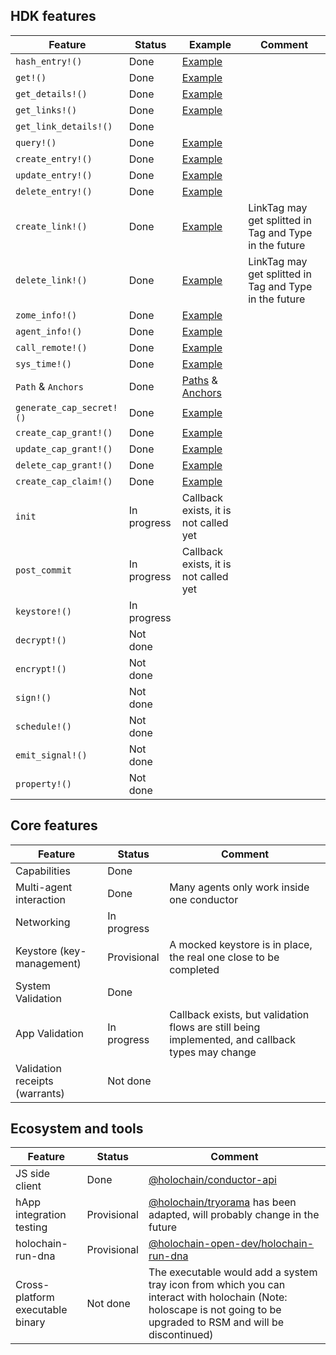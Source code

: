 
## HDK features
| Feature                  | Status      | Example     | Comment |
|--------------------------|-------------|-------------|---------|
| `hash_entry!()`          | Done        | [Example](https://github.com/Holo-Host/holochain/blob/develop/crates/test_utils/wasm/wasm_workspace/hash_entry/src/lib.rs) |         |
| `get!()`                 | Done        | [Example](https://github.com/Holo-Host/holochain/blob/develop/crates/test_utils/wasm/wasm_workspace/create_entry/src/lib.rs) |         |
| `get_details!()`         | Done        | [Example](https://github.com/Holo-Host/holochain/blob/develop/crates/test_utils/wasm/wasm_workspace/crud/src/countree.rs) |         |
| `get_links!()`           | Done        | [Example](https://github.com/Holo-Host/holochain/blob/develop/crates/test_utils/wasm/wasm_workspace/link/src/lib.rs) |         |
| `get_link_details!()`    | Done        |  |         |
| `query!()`               | Done        | [Example](https://github.com/Holo-Host/holochain/blob/develop/crates/test_utils/wasm/wasm_workspace/query/src/lib.rs) |         |
| `create_entry!()`        | Done        | [Example](https://github.com/Holo-Host/holochain/blob/develop/crates/test_utils/wasm/wasm_workspace/create_entry/src/lib.rs) |         |
| `update_entry!()`        | Done        | [Example](https://github.com/Holo-Host/holochain/blob/develop/crates/test_utils/wasm/wasm_workspace/crud/src/countree.rs) |         |
| `delete_entry!()`        | Done        | [Example](https://github.com/Holo-Host/holochain/blob/develop/crates/test_utils/wasm/wasm_workspace/crud/src/countree.rs) |         |
| `create_link!()`        | Done        | [Example](https://github.com/Holo-Host/holochain/blob/develop/crates/test_utils/wasm/wasm_workspace/link/src/lib.rs) | LinkTag may get splitted in Tag and Type in the future |
| `delete_link!()`        | Done        | [Example](https://github.com/Holo-Host/holochain/blob/develop/crates/test_utils/wasm/wasm_workspace/link/src/lib.rs) | LinkTag may get splitted in Tag and Type in the future |
| `zome_info!()`           | Done        | [Example](https://github.com/Holo-Host/holochain/blob/develop/crates/test_utils/wasm/wasm_workspace/zome_info/src/lib.rs) |         |
| `agent_info!()`          | Done        | [Example](https://github.com/Holo-Host/holochain/blob/develop/crates/test_utils/wasm/wasm_workspace/agent_info/src/lib.rs) |         |
| `call_remote!()`         | Done        | [Example](https://github.com/Holo-Host/holochain/blob/develop/crates/test_utils/wasm/wasm_workspace/capability/src/lib.rs) |         |
| `sys_time!()`            | Done        | [Example](https://github.com/Holo-Host/holochain/blob/develop/crates/test_utils/wasm/wasm_workspace/sys_time/src/lib.rs) |         |
| `Path` & `Anchors`       | Done        | [Paths](https://github.com/Holo-Host/holochain/blob/develop/crates/test_utils/wasm/wasm_workspace/hash_path/src/lib.rs) & [Anchors](https://github.com/Holo-Host/holochain/blob/develop/crates/test_utils/wasm/wasm_workspace/anchor/src/lib.rs) |         |
| `generate_cap_secret!()` | Done        | [Example](https://github.com/Holo-Host/holochain/blob/develop/crates/test_utils/wasm/wasm_workspace/capability/src/lib.rs) |         |
| `create_cap_grant!()`    | Done        | [Example](https://github.com/Holo-Host/holochain/blob/develop/crates/test_utils/wasm/wasm_workspace/capability/src/lib.rs) |         |
| `update_cap_grant!()`    | Done        | [Example](https://github.com/Holo-Host/holochain/blob/develop/crates/test_utils/wasm/wasm_workspace/capability/src/lib.rs) |         |
| `delete_cap_grant!()`    | Done        | [Example](https://github.com/Holo-Host/holochain/blob/develop/crates/test_utils/wasm/wasm_workspace/capability/src/lib.rs) |         |
| `create_cap_claim!()`    | Done        | [Example](https://github.com/Holo-Host/holochain/blob/develop/crates/test_utils/wasm/wasm_workspace/capability/src/lib.rs) |         |
| `init`                   | In progress | Callback exists, it is not called yet |
| `post_commit`            | In progress | Callback exists, it is not called yet |
| `keystore!() `           | In progress    |         |         |
| `decrypt!() `            | Not done    |         |         |
| `encrypt!() `            | Not done    |         |         |
| `sign!() `               | Not done    |         |         |
| `schedule!() `           | Not done    |         |         |
| `emit_signal!()`         | Not done    |         |         |
| `property!() `           | Not done    |         |         |

## Core features

| Feature                        | Status      | Comment |
|--------------------------------|-------------|---------|
| Capabilities                   | Done        |         |
| Multi-agent interaction        | Done        | Many agents only work inside one conductor |
| Networking                     | In progress |         |
| Keystore (key-management)      | Provisional | A mocked keystore is in place, the real one close to be completed |
| System Validation              | Done |  |
| App Validation                     | In progress | Callback exists, but validation flows are still being implemented, and callback types may change |
| Validation receipts (warrants) | Not done    |         |

## Ecosystem and tools

| Feature                             | Status      | Comment |
|-------------------------------------|-------------|---------|
| JS side client                      | Done        | [@holochain/conductor-api](https://github.com/Holo-Host/holochain-conductor-api) |
| hApp integration testing            | Provisional | [@holochain/tryorama](https://github.com/Holo-Host/tryorama-rsm) has been adapted, will probably change in the future |
| holochain-run-dna |  Provisional | [@holochain-open-dev/holochain-run-dna](https://www.npmjs.com/package/@holochain-open-dev/holochain-run-dna) |
| Cross-platform executable binary    | Not done    | The executable would add a system tray icon from which you can interact with holochain (Note: holoscape is not going to be upgraded to RSM and will be discontinued) |
